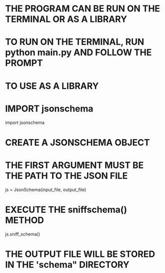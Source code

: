 #	THE PROGRAM CAN BE RUN ON THE TERMINAL OR AS A LIBRARY

#	TO RUN ON THE TERMINAL, RUN python main.py AND FOLLOW THE PROMPT




#	TO USE AS A LIBRARY

#	IMPORT jsonschema

import jsonschema



#	CREATE A JSONSCHEMA OBJECT

#	THE FIRST ARGUMENT MUST BE THE PATH TO THE JSON FILE

js = JsonSchema(input_file, output_file)




#	EXECUTE THE sniffschema() METHOD
 
js.sniff_schema()



#	THE OUTPUT FILE WILL BE STORED IN THE 'schema" DIRECTORY

